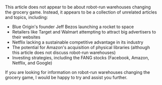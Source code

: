 This article does not appear to be about robot-run warehouses changing the grocery game. Instead, it appears to be a collection of unrelated articles and topics, including:

* Blue Origin's founder Jeff Bezos launching a rocket to space
* Retailers like Target and Walmart attempting to attract big advertisers to their websites
* Netflix lacking a sustainable competitive advantage in its industry
* The potential for Amazon's acquisition of physical libraries (although this article does not discuss robot-run warehouses)
* Investing strategies, including the FANG stocks (Facebook, Amazon, Netflix, and Google)

If you are looking for information on robot-run warehouses changing the grocery game, I would be happy to try and assist you further.